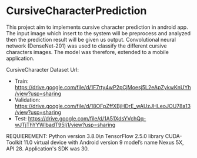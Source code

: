 # CursiveCharacterPrediction

This project aim to implements cursive character prediction in android app. The input image which insert to the system will be preprocess and analyzed then the prediction result will be given us output. Convolutional neural network (DenseNet-201) was used to classify the different cursive characters images. The model was therefore, extended to a mobile application.

CursiveCharacter Dataset Url: 
- Train: https://drive.google.com/file/d/1F7rty4wP2pCjMoesj5L2eApZykwKnUYh/view?usp=sharing
- Validation: https://drive.google.com/file/d/18OFpZffXBjHDrE_wAUzJHLeoJOU78a13/view?usp=sharing
- Test: https://drive.google.com/file/d/1A51XdsYVchQq-wJTjThYYWlbadT95Ij1/view?usp=sharing

REQUIEREMENT:
Python version 3.8.0\n
TensorFlow 2.5.0 library 
CUDA-Toolkit 11.0 
virtual device with Android version 9 
model’s name Nexus 5X, API 28.
Application's SDK was 30.
